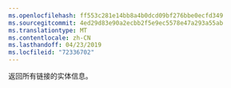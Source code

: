 ```yaml
---
ms.openlocfilehash: ff553c281e14bb8a4b0dcd09bf276bbe0ecfd349
ms.sourcegitcommit: 4ed29d83e90a2ecbb2f5e9ec5578e47a293a55ab
ms.translationtype: MT
ms.contentlocale: zh-CN
ms.lasthandoff: 04/23/2019
ms.locfileid: "72336702"
---
```

返回所有链接的实体信息。
